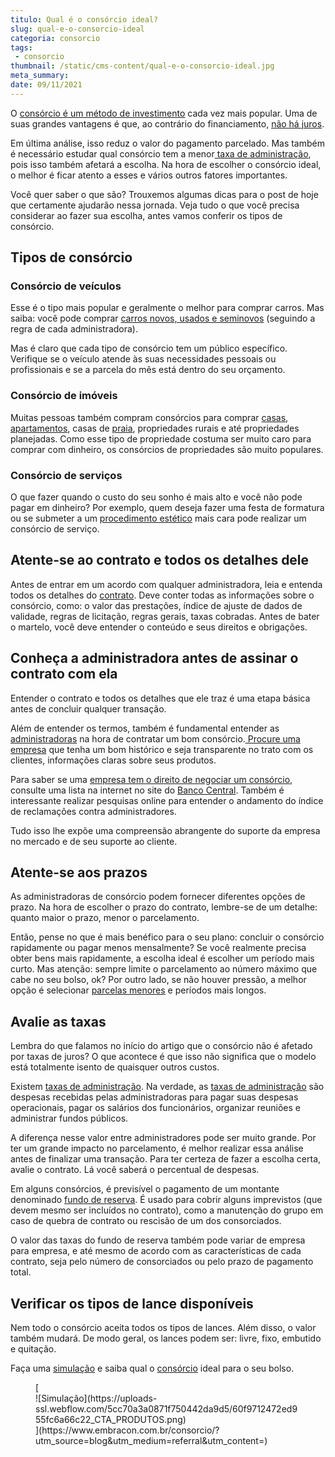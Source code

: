 ```yaml
---
titulo: Qual é o consórcio ideal?
slug: qual-e-o-consorcio-ideal
categoria: consorcio
tags:
 - consorcio
thumbnail: /static/cms-content/qual-e-o-consorcio-ideal.jpg
meta_summary: 
date: 09/11/2021
---
```

O [consórcio é um método de investimento](https://www.embracon.com.br/blog/o-consorcio-e-investimento) cada vez mais popular. Uma de suas grandes vantagens é que, ao contrário do financiamento, [não há juros](https://www.embracon.com.br/blog/consorcio-nao-tem-juros-entenda).

Em última análise, isso reduz o valor do pagamento parcelado. Mas também é necessário estudar qual consórcio tem a menor[ taxa de administração](https://www.embracon.com.br/blog/consorcio-nao-tem-juros-entenda), pois isso também afetará a escolha. Na hora de escolher o consórcio ideal, o melhor é ficar atento a esses e vários outros fatores importantes.

Você quer saber o que são? Trouxemos algumas dicas para o post de hoje que certamente ajudarão nessa jornada. Veja tudo o que você precisa considerar ao fazer sua escolha, antes vamos conferir os tipos de consórcio.

Tipos de consórcio 
-------------------

### Consórcio de veículos 

Esse é o tipo mais popular e geralmente o melhor para comprar carros. Mas saiba: você pode comprar [carros novos, usados e seminovos](https://www.embracon.com.br/blog/quais-sao-os-principais-tipos-de-carros) (seguindo a regra de cada administradora).

Mas é claro que cada tipo de consórcio tem um público específico. Verifique se o veículo atende às suas necessidades pessoais ou profissionais e se a parcela do mês está dentro do seu orçamento.

### Consórcio de imóveis 

Muitas pessoas também compram consórcios para comprar [casas](https://www.embracon.com.br/blog/saiba-como-fazer-um-consorcio-de-casas), [apartamentos](https://www.embracon.com.br/blog/compre-um-apartamento-com-o-consorcio-de-imoveis), casas de [praia](https://www.embracon.com.br/blog/comprar-uma-casa-na-praia-a-vista), propriedades rurais e até propriedades planejadas. Como esse tipo de propriedade costuma ser muito caro para comprar com dinheiro, os consórcios de propriedades são muito populares.

### Consórcio de serviços 

O que fazer quando o custo do seu sonho é mais alto e você não pode pagar em dinheiro? Por exemplo, quem deseja fazer uma festa de formatura ou se submeter a um [procedimento estético](https://www.embracon.com.br/blog/procedimento-estetico-vantagens-e-desvantagens) mais cara pode realizar um consórcio de serviço.

Atente-se ao contrato e todos os detalhes dele 
-----------------------------------------------

Antes de entrar em um acordo com qualquer administradora, leia e entenda todos os detalhes do [contrato](https://www.embracon.com.br/blog/o-que-e-necessario-avaliar-no-contrato-de-consorcio). Deve conter todas as informações sobre o consórcio, como: o valor das prestações, índice de ajuste de dados de validade, regras de licitação, regras gerais, taxas cobradas. Antes de bater o martelo, você deve entender o conteúdo e seus direitos e obrigações.

Conheça a administradora antes de assinar o contrato com ela 
-------------------------------------------------------------

Entender o contrato e todos os detalhes que ele traz é uma etapa básica antes de concluir qualquer transação.

Além de entender os termos, também é fundamental entender as [administradoras](https://www.embracon.com.br/blog/como-escolher-uma-administradora-de-consorcio) na hora de contratar um bom consórcio.[ Procure uma empresa](https://www.embracon.com.br/blog/empresa-de-consorcio-saiba-o-que-considerar-antes-de-escolher) que tenha um bom histórico e seja transparente no trato com os clientes, informações claras sobre seus produtos.

Para saber se uma [empresa tem o direito de negociar um consórcio](https://www.embracon.com.br/blog/afinal-o-que-uma-administradora-de-consorcio-faz), consulte uma lista na internet no site do [Banco Central](https://www.bcb.gov.br/). Também é interessante realizar pesquisas online para entender o andamento do índice de reclamações contra administradores.

Tudo isso lhe expõe uma compreensão abrangente do suporte da empresa no mercado e de seu suporte ao cliente.

Atente-se aos prazos 
---------------------

As administradoras de consórcio podem fornecer diferentes opções de prazo. Na hora de escolher o prazo do contrato, lembre-se de um detalhe: quanto maior o prazo, menor o parcelamento.

Então, pense no que é mais benéfico para o seu plano: concluir o consórcio rapidamente ou pagar menos mensalmente? Se você realmente precisa obter bens mais rapidamente, a escolha ideal é escolher um período mais curto. Mas atenção: sempre limite o parcelamento ao número máximo que cabe no seu bolso, ok? Por outro lado, se não houver pressão, a melhor opção é selecionar [parcelas menores](https://www.embracon.com.br/blog/como-calcular-as-parcelas-no-consorcio) e períodos mais longos.

Avalie as taxas 
----------------

Lembra do que falamos no início do artigo que o consórcio não é afetado por taxas de juros? O que acontece é que isso não significa que o modelo está totalmente isento de quaisquer outros custos.

Existem [taxas de administração](https://www.embracon.com.br/conhecaoconsorcio/o-que-e-taxa-de-administracao). Na verdade, as [taxas de administração](https://www.embracon.com.br/blog/o-que-e-a-taxa-de-administracao-do-consorcio) são despesas recebidas pelas administradoras para pagar suas despesas operacionais, pagar os salários dos funcionários, organizar reuniões e administrar fundos públicos.

A diferença nesse valor entre administradores pode ser muito grande. Por ter um grande impacto no parcelamento, é melhor realizar essa análise antes de finalizar uma transação. Para ter certeza de fazer a escolha certa, avalie o contrato. Lá você saberá o percentual de despesas.

Em alguns consórcios, é previsível o pagamento de um montante denominado [fundo de reserva](https://www.embracon.com.br/conhecaoconsorcio/o-que-e-fundo-de-reserva). É usado para cobrir alguns imprevistos (que devem mesmo ser incluídos no contrato), como a manutenção do grupo em caso de quebra de contrato ou rescisão de um dos consorciados.

O valor das taxas do fundo de reserva também pode variar de empresa para empresa, e até mesmo de acordo com as características de cada contrato, seja pelo número de consorciados ou pelo prazo de pagamento total.

Verificar os tipos de lance disponíveis 
----------------------------------------

Nem todo o consórcio aceita todos os tipos de lances. Além disso, o valor também mudará. De modo geral, os lances podem ser: livre, fixo, embutido e quitação.

Faça uma [simulação](https://www.embracon.com.br/blog/simulacao-de-consorcio) e saiba qual o [consórcio](https://www.embracon.com.br/consorcio) ideal para o seu bolso.

<figure class="w-richtext-figure-type-image w-richtext-align-center">[<div>![Simulação](https://uploads-ssl.webflow.com/5cc70a3a0871f750442da9d5/60f9712472ed955fc6a66c22_CTA_PRODUTOS.png)</div>](https://www.embracon.com.br/consorcio/?utm_source=blog&utm_medium=referral&utm_content=)</figure>

